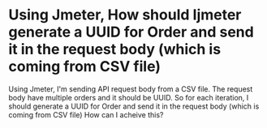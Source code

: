 
# Using Jmeter, How should Ijmeter generate a UUID for Order and send it in the request body (which is coming from CSV file)

Using Jmeter, I'm sending API request body from a CSV file. The request body have multiple orders and it should be UUID. So for each iteration, I should generate a UUID for Order and send it in the request body (which is coming from CSV file)
How can I acheive this?

        